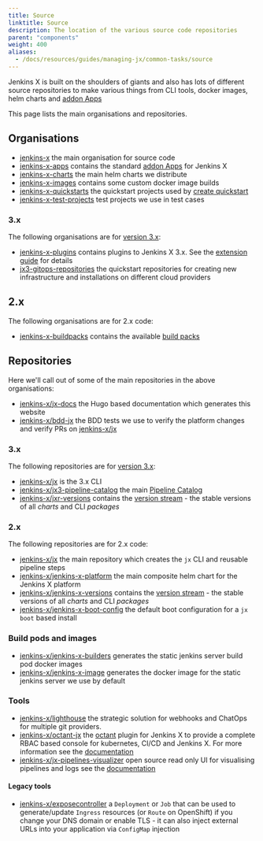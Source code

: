 ```yaml
---
title: Source
linktitle: Source
description: The location of the various source code repositories
parent: "components"
weight: 400
aliases:
  - /docs/resources/guides/managing-jx/common-tasks/source
---
```


Jenkins X is built on the shoulders of giants and also has lots of different source repositories to make various things from CLI tools, docker images, helm charts and [addon Apps](/docs/contributing/addons/)

This page lists the main organisations and repositories.

## Organisations

* [jenkins-x](https://github.com/jenkins-x) the main organisation for source code
* [jenkins-x-apps](https://github.com/jenkins-x-apps) contains the standard  [addon Apps](/docs/contributing/addons/) for Jenkins X
* [jenkins-x-charts](https://github.com/jenkins-x-charts) the main helm charts we distribute
* [jenkins-x-images](https://github.com/jenkins-x-images) contains some custom docker image builds
* [jenkins-x-quickstarts](https://github.com/jenkins-x-quickstarts) the quickstart projects used by [create quickstart](/docs/getting-started/first-project/create-quickstart/)
* [jenkins-x-test-projects](https://github.com/jenkins-x-test-projects) test projects we use in test cases

### 3.x

The following organisations are for [version 3.x](https://jenkins-x.io/v3/):

* [jenkins-x-plugins](https://github.com/jenkins-x-plugins) contains plugins to Jenkins X 3.x. See the [extension guide](https://jenkins-x.io/v3/about/extending/#plugins) for details
* [jx3-gitops-repositories](https://github.com/jx3-gitops-repositories) the quickstart repositories for creating new infrastructure and installations on different cloud providers

## 2.x

The following organisations are for 2.x code:

* [jenkins-x-buildpacks](https://github.com/jenkins-x-buildpacks) contains the available [build packs](/docs/create-project/build-packs/)

## Repositories

Here we'll call out of some of the main repositories in the above organisations:

* [jenkins-x/jx-docs](https://github.com/jenkins-x/jx-docs) the Hugo based documentation which generates this website
* [jenkins-x/bdd-jx](https://github.com/jenkins-x/bdd-jx) the BDD tests we use to verify the platform changes and verify PRs on [jenkins-x/jx](https://github.com/jenkins-x/jx)

### 3.x

The following repositories are for [version 3.x](https://jenkins-x.io/v3/):

* [jenkins-x/jx](https://github.com/jenkins-x/jx) is the 3.x CLI
* [jenkins-x/jx3-pipeline-catalog](https://github.com/jenkins-x/jx3-pipeline-catalog) the main [Pipeline Catalog](https://jenkins-x.io/v3/guides/pipeline-catalog/)
* [jenkins-x/jxr-versions](https://github.com/jenkins-x/jxr-versions) contains the [version stream](/about/concepts/version-stream/) - the stable versions of all _charts_ and CLI _packages_

### 2.x

The following repositories are for 2.x code:

* [jenkins-x/jx](https://github.com/jenkins-x/jx) the main repository which creates the `jx` CLI and reusable pipeline steps
* [jenkins-x/jenkins-x-platform](https://github.com/jenkins-x/jenkins-x-platform) the main composite helm chart for the Jenkins X platform
* [jenkins-x/jenkins-x-versions](https://github.com/jenkins-x/jenkins-x-versions) contains the [version stream](/about/concepts/version-stream/) - the stable versions of all _charts_ and CLI _packages_
* [jenkins-x/jenkins-x-boot-config](https://github.com/jenkins-x/jenkins-x-boot-config) the default boot configuration for a `jx boot` based install

### Build pods and images

* [jenkins-x/jenkins-x-builders](https://github.com/jenkins-x/jenkins-x-builders) generates the static jenkins server build pod docker images
* [jenkins-x/jenkins-x-image](https://github.com/jenkins-x/jenkins-x-image) generates the docker image for the static jenkins server we use by default

### Tools

* [jenkins-x/lighthouse](https://github.com/jenkins-x/lighthouse) the strategic solution for webhooks and ChatOps for multiple git providers.
* [jenkins-x/octant-jx](https://github.com/jenkins-x/octant-jx) the [octant](https://octant.dev/) plugin for Jenkins X to provide a complete RBAC based console for kubernetes, CI/CD and Jenkins X. For more information see the [documentation](https://jenkins-x.io/docs/reference/components/ui/)
* [jenkins-x/jx-pipelines-visualizer](https://github.com/jenkins-x/jx-pipelines-visualizer) open source read only UI for visualising pipelines and logs see the [documentation](https://jenkins-x.io/docs/reference/components/ui/)

#### Legacy tools

* [jenkins-x/exposecontroller](https://github.com/jenkins-x/exposecontroller) a `Deployment` or `Job` that can be used to generate/update `Ingress` resources (or `Route` on OpenShift) if you change your DNS domain or enable TLS - it can also inject external URLs into your application via `ConfigMap` injection
